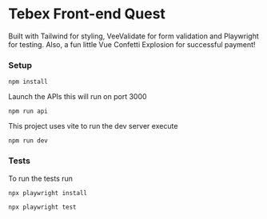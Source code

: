 # Tebex Front-end Quest

Built with Tailwind for styling, VeeValidate for form validation and Playwright for testing. Also, a fun little Vue Confetti Explosion for successful payment!

### Setup

```shell
npm install
```

Launch the APIs this will run on port 3000

```shell
npm run api
```

This project uses vite to run the dev server execute

```shell
npm run dev
```

### Tests

To run the tests run

```shell
npx playwright install
```

```shell
npx playwright test
```

